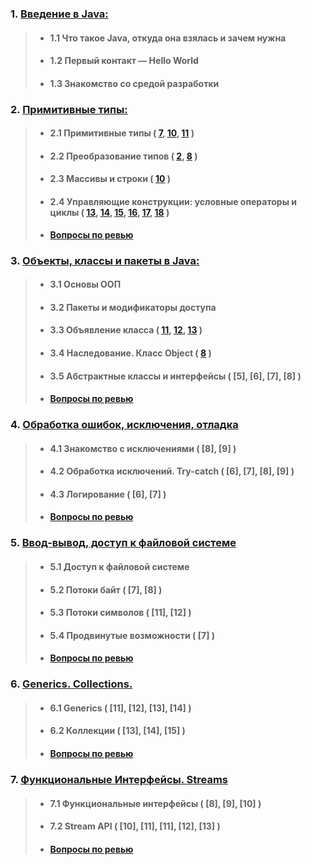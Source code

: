 ### 1. [Введение в Java:]()
>-  #### 1.1 Что такое Java, откуда она взялась и зачем нужна
>-  #### 1.2 Первый контакт — Hello World
>-  #### 1.3 Знакомство со средой разработки

### 2. [Примитивные типы:]()
>- #### 2.1 Примитивные типы ( [7](src/modules/module2/chapter1/task07), [10](src/modules/module2/chapter1/task10), [11](src/modules/module2/chapter1/task11) )
>- #### 2.2 Преобразование типов ( [2](src/modules/module2/chapter2/task02), [8](src/modules/module2/chapter2/task08) )
>- #### 2.3 Массивы и строки ( [10](src/modules/module2/chapter3/task10) )
>- #### 2.4 Управляющие конструкции: условные операторы и циклы ( [13](src/modules/module2/chapter4/task13), [14](src/modules/module2/chapter4/task14), [15](src/modules/module2/chapter4/task15), [16](src/modules/module2/chapter4/task16), [17](src/modules/module2/chapter4/task17), [18](src/modules/module2/chapter4/task18) )
>- [<b>Вопросы по ревью</b>](src/modules/module2/questions.md)

### 3. [Объекты, классы и пакеты в Java:]()
>- #### 3.1 Основы ООП
>- #### 3.2 Пакеты и модификаторы доступа
>- #### 3.3 Объявление класса ( [11](src/modules/module3/chapter3/task11), [12](src/modules/module3/chapter3/task12), [13](src/modules/module3/chapter3/task13) )
>- #### 3.4 Наследование. Класс Object ( [8](src/modules/module3/chapter4/task08) )
>- #### 3.5 Абстрактные классы и интерфейсы ( [5], [6], [7], [8] )
>- #### [Вопросы по ревью](src/modules/module3/questions.md)

### 4. [Обработка ошибок, исключения, отладка]()
>- #### 4.1 Знакомство с исключениями ( [8], [9] )
>- #### 4.2 Обработка исключений. Try-catch ( [6], [7], [8], [9] )
>- #### 4.3 Логирование ( [6], [7] )
>- #### [Вопросы по ревью](src/modules/module4/questions.md)

### 5. [Ввод-вывод, доступ к файловой системе]()
>- #### 5.1 Доступ к файловой системе
>- #### 5.2 Потоки байт ( [7], [8] )
>- #### 5.3 Потоки символов ( [11], [12] )
>- #### 5.4 Продвинутые возможности ( [7] )
>- #### [Вопросы по ревью](src/modules/module5/questions.md)

### 6. [Generics. Collections.]()
>- #### 6.1 Generics ( [11], [12], [13], [14] )
>- #### 6.2 Коллекции ( [13], [14], [15] )
>- #### [Вопросы по ревью](src/modules/module6/questions.md)

### 7. [Функциональные Интерфейсы. Streams]()
>- #### 7.1 Функциональные интерфейсы ( [8], [9], [10] )
>- #### 7.2 Stream API ( [10], [11], [11], [12], [13] )
>- #### [Вопросы по ревью](src/modules/module7/questions.md)
